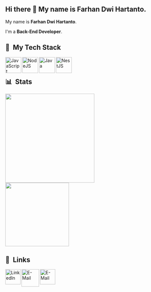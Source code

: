## Hi there 👋 My name is **Farhan Dwi Hartanto**.<br>

My name is **Farhan Dwi Hartanto**.<br>

I'm a **Back-End Developer**.<br>

## 🧰 &nbsp;My Tech Stack
  <a href="#"><img align="left" alt="JavaScript" title="JavaScript" width="50px" src="https://upload.wikimedia.org/wikipedia/commons/9/99/Unofficial_JavaScript_logo_2.svg" /></a>
  <a href="https://nodejs.org/"><img align="left" alt="NodeJS" title="NodeJS" width="50px" src="https://seeklogo.com/images/N/nodejs-logo-FBE122E377-seeklogo.com.png" /></a>
  <a href="https://www.java.com//"><img align="left" alt="Java" title="NodeJS" width="50px" src="https://github.com/Abizar14/saykost-java/assets/115654535/573311cd-d507-4b48-9f2c-1aa4e1436a2c" /></a>
  <a href="https://nestjs.com/"><img align="left" alt="NestJS" title="NestJS (NodeJS HTTP Framework)" width="50px" src="https://nestjs.com/img/logo-small.svg" /></a>
  <br>
  <br>

## 📊 &nbsp;Stats
<p align="left">
<a href="https://github.com/farhandh">
  <img height="280em" src="https://github-readme-stats.vercel.app/api/top-langs/?username=farhandh&layout=pie&theme=algolia"/>  <br>
  <img height="200em" src="https://github-readme-stats-eight-theta.vercel.app/api?username=farhandh&show_icons=true&theme=algolia&include_all_commits=true&count_private=true"/>
</a>
</p>

## 🔗 &nbsp;Links
<a href="https://www.linkedin.com/in/farhan-dwi-hartanto-8074ba292"><img align="left" alt="LinkedIn" title="LinkedIn" width="48px" src="https://cdn2.iconfinder.com/data/icons/social-media-2285/512/1_Linkedin_unofficial_colored_svg-48.png" /></a>
<a href="mailto:farhandwihartanto@gmail.com"><img align="left" alt="E-Mail" title="E-Mail" width="55px" src="https://img.icons8.com/color/57/00000/gmail.png" /></a>
<a href="https://www.instagram.com/farhandwihartanto"><img align="left" alt="E-Mail" title="E-Mail" width="48px" src="https://cdn2.iconfinder.com/data/icons/social-media-applications/64/social_media_applications_3-instagram-48.png" /></a>
